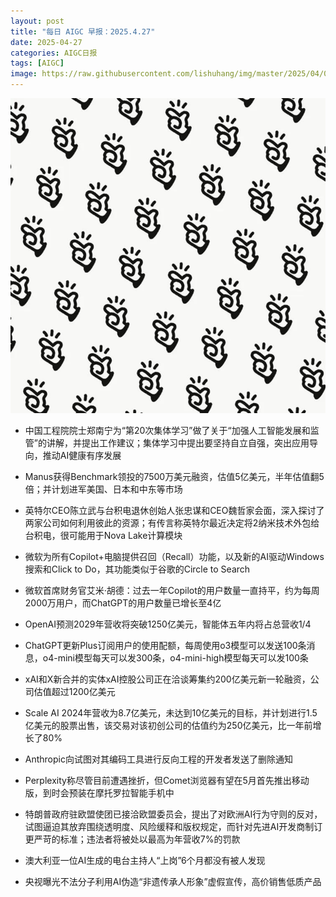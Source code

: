 ```yaml
---
layout: post
title: "每日 AIGC 早报：2025.4.27"
date: 2025-04-27
categories: AIGC日报
tags: [AIGC]
image: https://raw.githubusercontent.com/lishuhang/img/master/2025/04/0427-d.jpg
---
```


![封面图](https://raw.githubusercontent.com/lishuhang/img/master/2025/04/0427-d.jpg)

  - 中国工程院院士郑南宁为“第20次集体学习”做了关于“加强人工智能发展和监管”的讲解，并提出工作建议；集体学习中提出要坚持自立自强，突出应用导向，推动AI健康有序发展

  - Manus获得Benchmark领投的7500万美元融资，估值5亿美元，半年估值翻5倍；并计划进军美国、日本和中东等市场

  - 英特尔CEO陈立武与台积电退休创始人张忠谋和CEO魏哲家会面，深入探讨了两家公司如何利用彼此的资源；有传言称英特尔最近决定将2纳米技术外包给台积电，很可能用于Nova Lake计算模块

  - 微软为所有Copilot+电脑提供召回（Recall）功能，以及新的AI驱动Windows搜索和Click to Do，其功能类似于谷歌的Circle to Search

  - 微软首席财务官艾米·胡德：过去一年Copilot的用户数量一直持平，约为每周2000万用户，而ChatGPT的用户数量已增长至4亿

  - OpenAI预测2029年营收将突破1250亿美元，智能体五年内将占总营收1/4

  - ChatGPT更新Plus订阅用户的使用配额，每周使用o3模型可以发送100条消息，o4-mini模型每天可以发300条，o4-mini-high模型每天可以发100条

  - xAI和X新合并的实体xAI控股公司正在洽谈筹集约200亿美元新一轮融资，公司估值超过1200亿美元

  - Scale AI 2024年营收为8.7亿美元，未达到10亿美元的目标，并计划进行1.5亿美元的股票出售，该交易对该初创公司的估值约为250亿美元，比一年前增长了80%

  - Anthropic向试图对其编码工具进行反向工程的开发者发送了删除通知

  - Perplexity称尽管目前遭遇挫折，但Comet浏览器有望在5月首先推出移动版，到时会预装在摩托罗拉智能手机中

  - 特朗普政府驻欧盟使团已接洽欧盟委员会，提出了对欧洲AI行为守则的反对，试图逼迫其放弃围绕透明度、风险缓释和版权规定，而针对先进AI开发商制订更严苛的标准；违法者将被处以最高为年营收7%的罚款

  - 澳大利亚一位AI生成的电台主持人“上岗”6个月都没有被人发现

  - 央视曝光不法分子利用AI伪造“非遗传承人形象”虚假宣传，高价销售低质产品